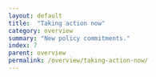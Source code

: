 ```yaml
---
layout: default
title:  "Taking action now"
category: overview
summary: "New policy commitments."
index: 7
parent: overview
permalink: /overview/taking-action-now/
---
```

